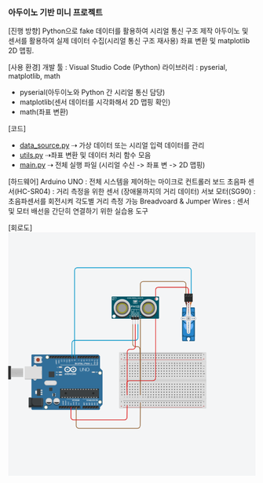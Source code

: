 ### 아두이노 기반 미니 프로젝트

[진행 방향]
Python으로 fake 데이터를 활용하여 시리얼 통신 구조 제작
아두이노 및 센서를 활용하여 실제 데이터 수집(시리얼 통신 구조 재사용)
좌표 변환 및 matplotlib 2D 맵핑.

[사용 환경]
개발 툴 : Visual Studio Code (Python)
라이브러리 : pyserial, matplotlib, math
- pyserial(아두이노와 Python 간 시리얼 통신 담당)
- matplotlib(센서 데이터를 시각화해서 2D 맵핑 확인)
- math(좌표 변환)

[코드]
- [data_source.py](https://github.com/sgayoung129/SLAM-Arduino-Unity-Simulation/blob/main/Arduino/data_source.py)
  ⇢ 가상 데이터 또는 시리얼 입력 데이터를 관리
- [utils.py](https://github.com/sgayoung129/SLAM-Arduino-Unity-Simulation/blob/main/Arduino/utils.py)
  ⇢좌표 변환 및 데이터 처리 함수 모음  
- [main.py](https://github.com/sgayoung129/SLAM-Arduino-Unity-Simulation/blob/main/Arduino/main.py)
 ⇢ 전체 실행 파일 (시리얼 수신 -> 좌표 변 -> 2D 맵핑)

[하드웨어]
Arduino UNO : 전체 시스템을 제어하는 마이크로 컨트롤러 보드
초음파 센서(HC-SR04) : 거리 측정을 위한 센서 (장애물까지의 거리 데이터)
서보 모터(SG90) : 초음파센서를 회전시켜 각도별 거리 측정 가능
Breadvoard & Jumper Wires : 센서 및 모터 배선을 간단히 연결하기 위한 실습용 도구

[회로도]
![아두이노 회로도](./Arduino_circuit.png)

